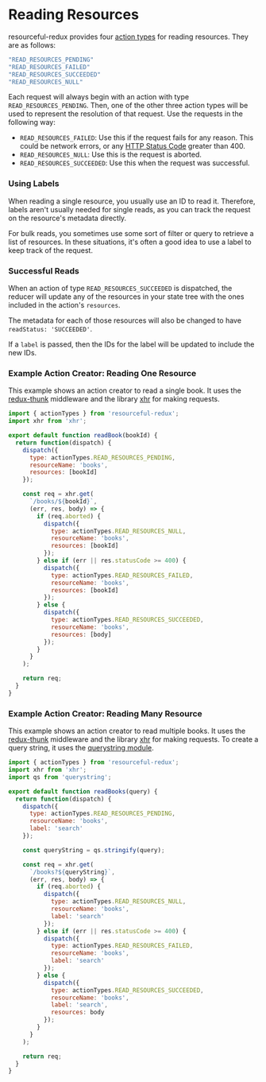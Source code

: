 # Reading Resources

resourceful-redux provides four [action types](./faq/action-types.md) for
reading resources. They are as follows:

```js
"READ_RESOURCES_PENDING"
"READ_RESOURCES_FAILED"
"READ_RESOURCES_SUCCEEDED"
"READ_RESOURCES_NULL"
```

Each request will always begin with an action with type
`READ_RESOURCES_PENDING`. Then, one of the other three action types will be
used to represent the resolution of that request. Use the requests in the
following way:

- `READ_RESOURCES_FAILED`: Use this if the request fails for any reason. This
  could be network errors, or any
  [HTTP Status Code](https://en.wikipedia.org/wiki/List_of_HTTP_status_codes)
  greater than 400.
- `READ_RESOURCES_NULL`: Use this is the request is aborted.
- `READ_RESOURCES_SUCCEEDED`: Use this when the request was successful.

### Using Labels

When reading a single resource, you usually use an ID to read it. Therefore,
labels aren't usually needed for single reads, as you can track the request
on the resource's metadata directly.

For bulk reads, you sometimes use some sort of filter or query to retrieve a
list of resources. In these situations, it's often a good idea to use a label
to keep track of the request.

### Successful Reads

When an action of type `READ_RESOURCES_SUCCEEDED` is dispatched, the
reducer will update any of the resources in your state tree with the ones
included in the action's `resources`.

The metadata for each of those resources will also be changed to have
`readStatus: 'SUCCEEDED'`.

If a `label` is passed, then the IDs for the label will be updated to include
the new IDs.

### Example Action Creator: Reading One Resource

This example shows an action creator to read a single book. It uses the
[redux-thunk](https://github.com/gaearon/redux-thunk) middleware and the
library [xhr](https://github.com/naugtur/xhr) for making requests.

```js
import { actionTypes } from 'resourceful-redux';
import xhr from 'xhr';

export default function readBook(bookId) {
  return function(dispatch) {
    dispatch({
      type: actionTypes.READ_RESOURCES_PENDING,
      resourceName: 'books',
      resources: [bookId]
    });

    const req = xhr.get(
      `/books/${bookId}`,
      (err, res, body) => {
        if (req.aborted) {
          dispatch({
            type: actionTypes.READ_RESOURCES_NULL,
            resourceName: 'books',
            resources: [bookId]
          });
        } else if (err || res.statusCode >= 400) {
          dispatch({
            type: actionTypes.READ_RESOURCES_FAILED,
            resourceName: 'books',
            resources: [bookId]
          });
        } else {
          dispatch({
            type: actionTypes.READ_RESOURCES_SUCCEEDED,
            resourceName: 'books',
            resources: [body]
          });
        }
      }
    );

    return req;
  }
}
```

### Example Action Creator: Reading Many Resource

This example shows an action creator to read multiple books. It uses the
[redux-thunk](https://github.com/gaearon/redux-thunk) middleware and the
library [xhr](https://github.com/naugtur/xhr) for making requests. To create
a query string, it uses the
[querystring module](https://github.com/Gozala/querystring).

```js
import { actionTypes } from 'resourceful-redux';
import xhr from 'xhr';
import qs from 'querystring';

export default function readBooks(query) {
  return function(dispatch) {
    dispatch({
      type: actionTypes.READ_RESOURCES_PENDING,
      resourceName: 'books',
      label: 'search'
    });

    const queryString = qs.stringify(query);

    const req = xhr.get(
      `/books?${queryString}`,
      (err, res, body) => {
        if (req.aborted) {
          dispatch({
            type: actionTypes.READ_RESOURCES_NULL,
            resourceName: 'books',
            label: 'search'
          });
        } else if (err || res.statusCode >= 400) {
          dispatch({
            type: actionTypes.READ_RESOURCES_FAILED,
            resourceName: 'books',
            label: 'search'
          });
        } else {
          dispatch({
            type: actionTypes.READ_RESOURCES_SUCCEEDED,
            resourceName: 'books',
            label: 'search',
            resources: body
          });
        }
      }
    );

    return req;
  }
}
```
